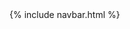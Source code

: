 <!DOCTYPE html>
<html lang="en">
<head>
    <meta charset="UTF-8">
    <meta name="viewport" content="width=device-width, initial-scale=1.0">
    <title>Minecraft Сервер</title>
    <link rel="stylesheet" href="{{ 'styles.css' | relative_url }}">
</head>
<body>
    {% include navbar.html %}
    <!-- Здесь может быть остальное содержимое вашей страницы -->
</body>
</html>
